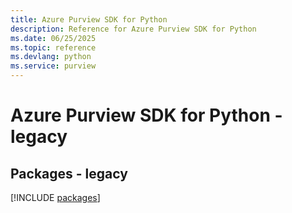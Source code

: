 ```yaml
---
title: Azure Purview SDK for Python
description: Reference for Azure Purview SDK for Python
ms.date: 06/25/2025
ms.topic: reference
ms.devlang: python
ms.service: purview
---
```

# Azure Purview SDK for Python - legacy
## Packages - legacy
[!INCLUDE [packages](purview-index.md)]